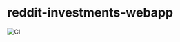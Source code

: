 # reddit-investments-webapp
![CI](https://github.com/kluu006/reddit-investments-webapp/actions/workflows/build.yml/badge.svg)
